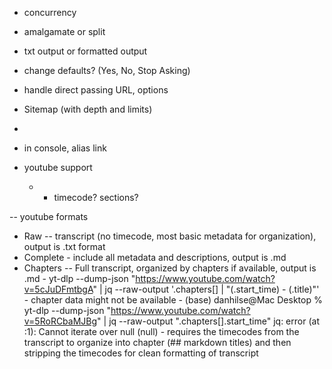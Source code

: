 - concurrency
- amalgamate or split
- txt output or formatted output
- change defaults? (Yes, No, Stop Asking)
- handle direct passing URL, options

- Sitemap (with depth and limits)
-
- in console, alias link

- youtube support
  - - timecode? sections?

-- youtube formats

- Raw -- transcript (no timecode, most basic metadata for organization), output is .txt format
- Complete - include all metadata and descriptions, output is .md
- Chapters -- Full transcript, organized by chapters if available, output is .md - yt-dlp --dump-json "https://www.youtube.com/watch?v=5cJuDFmtbgA" | jq --raw-output '.chapters[] | "\(.start_time) - \(.title)"' - chapter data might not be available - (base) danhilse@Mac Desktop % yt-dlp --dump-json "https://www.youtube.com/watch?v=5RoRCbaMJBg" | jq --raw-output ".chapters[].start_time"
  jq: error (at <stdin>:1): Cannot iterate over null (null) - requires the timecodes from the transcript to organize into chapter (## markdown titles) and then stripping the timecodes for clean formatting of transcript
